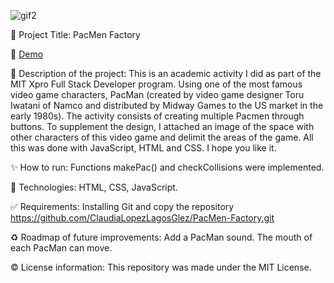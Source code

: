 
![gif2](https://user-images.githubusercontent.com/101289219/170800107-e347b63e-6a49-402f-b80a-af1930ece921.gif)


📌 Project Title: PacMen Factory

👀 [Demo](https://rawcdn.githack.com/ClaudiaLopezLagosGlez/PacMen-Factory/3812492ddc84fd737f1b70fbea588190820fb52f/index.html) 

🎯 Description of the project: This is an academic activity I did as part of the MIT Xpro Full Stack Developer program. Using one of the most famous video game characters, PacMan (created by video game designer Toru Iwatani of Namco and distributed by Midway Games to the US market in the early 1980s). The activity consists of creating multiple Pacmen through buttons. To supplement the design, I attached an image of the space with other characters of this video game and delimit the areas of the game. All this was done with JavaScript, HTML and CSS. I hope you like it.

✨ How to run:
 Functions makePac() and checkCollisions were implemented.

🚀 Technologies:  HTML, CSS, JavaScript.  

✅ Requirements: Installing Git and copy the repository https://github.com/ClaudiaLopezLagosGlez/PacMen-Factory.git

♻️ Roadmap of future improvements: Add a PacMan sound. The mouth of each PacMan can move.

©️ License information: This repository was made under the MIT License.


 
 






 
